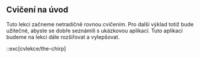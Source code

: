 ## Cvičení na úvod

Tuto lekci začneme netradičně rovnou cvičením. Pro další výklad totiž bude užitečné, abyste se dobře seznámili s ukázkovou aplikací. Tuto aplikaci budeme na lekci dále rozšiřovat a vylepšovat.

::exc[cvlekce/the-chirp]
